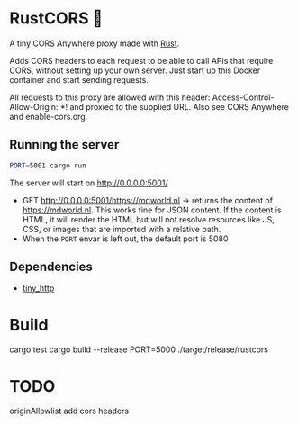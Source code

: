 # RustCORS 🦀

A tiny CORS Anywhere proxy made with [Rust](https://www.rust-lang.org/).

Adds CORS headers to each request to be able to call APIs that require CORS, without setting up your own server. Just start up this Docker container and start sending requests.

All requests to this proxy are allowed with this header: Access-Control-Allow-Origin: \*! and proxied to the supplied URL. Also see CORS Anywhere and enable-cors.org.

## Running the server

```sh
PORT=5001 cargo run
```

The server will start on http://0.0.0.0:5001/

- GET http://0.0.0.0:5001/https://mdworld.nl → returns the content of https://mdworld.nl. This works fine for JSON content. If the content is HTML, it will render the HTML but will not resolve resources like JS, CSS, or images that are imported with a relative path.
- When the `PORT` envar is left out, the default port is 5080

## Dependencies

- [tiny_http](https://crates.io/crates/tiny_http)

# Build

cargo test
cargo build --release
PORT=5000 ./target/release/rustcors

# TODO

originAllowlist
add cors headers

